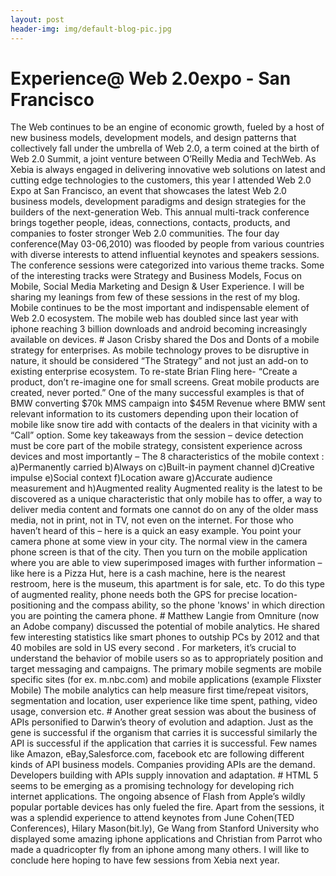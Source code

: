 ```yaml
---
layout: post
header-img: img/default-blog-pic.jpg
---
```


# Experience@ Web 2.0expo - San Francisco

The Web continues to be an engine of economic growth, fueled by a host of new business models, development models, and design patterns that collectively fall under the umbrella of Web 2.0, a term coined at the birth of Web 2.0 Summit, a joint venture between O’Reilly Media and TechWeb. As Xebia is always engaged in delivering innovative web solutions on latest and cutting edge technologies to the customers, this year I attended Web 2.0 Expo at San Francisco, an event that showcases the latest Web 2.0 business models, development paradigms and design strategies for the builders of the next-generation Web. This annual multi-track conference brings together people, ideas, connections, contacts, products, and companies to foster stronger Web 2.0 communities.  The four day conference(May 03-06,2010) was flooded by people from various countries with diverse interests to attend influential keynotes and speakers sessions. The conference sessions were categorized into various theme tracks. Some of the interesting tracks were Strategy and Business Models, Focus on Mobile, Social Media Marketing and Design & User Experience. I will be sharing my leanings from few of these sessions in the rest of my blog. Mobile continues to be the most important and indispensable element of Web 2.0 ecosystem. The mobile web has doubled since last year with iphone reaching 3 billion downloads and android becoming increasingly available on devices. # Jason Crisby shared the Dos and Donts of a mobile strategy for enterprises. As mobile technology proves to be disruptive in nature, it should be considered “The Strategy” and not just an add-on to existing enterprise ecosystem. To re-state Brian Fling here- “Create a product, don’t re-imagine one for small screens. Great mobile products are created, never ported.” One of the many successful examples is that of BMW converting $70k MMS campaign into $45M Revenue where BMW sent relevant information to its customers depending upon their location of mobile like snow tire add with contacts of the dealers in that vicinity with a “Call” option. Some key takeaways from the session – device detection must be core part of the mobile strategy, consistent experience across devices and most importantly – The 8 characteristics of the mobile context : a)Permanently carried b)Always on c)Built-in payment channel d)Creative impulse e)Social context f)Location aware g)Accurate audience measurement and h)Augmented reality Augmented reality is the latest to be discovered as a unique characteristic that only mobile has to offer, a way to deliver media content and formats one cannot do on any of the older mass media, not in print, not in TV, not even on the internet. For those who haven’t heard of this – here is a quick an easy example. You point your camera phone at some view in your city. The normal view in the camera phone screen is that of the city. Then you turn on the mobile application where you are able to view superimposed images with further information – like here is a Pizza Hut, here is a cash machine, here is the nearest restroom, here is the museum, this apartment is for sale, etc. To do this type of augmented reality, phone needs both the GPS for precise location-positioning and the compass ability, so the phone 'knows' in which direction you are pointing the camera phone. # Matthew Langie from Omniture (now an Adobe company) discussed the potential of mobile analytics. He shared few interesting statistics like smart phones to outship PCs by 2012 and that 40 mobiles are sold in US every second . For marketers, it’s crucial to understand the behavior of mobile users so as to appropriately position and target messaging and campaigns. The primary mobile segments are mobile specific sites (for ex. m.nbc.com) and mobile applications (example Flixster Mobile) The mobile analytics can help measure first time/repeat visitors, segmentation and location, user experience like time spent, pathing, video usage, conversion etc. # Another great session was about the business of APIs personified to Darwin’s theory of evolution and adaption. Just as the gene is successful if the organism that carries it is successful similarly the API is successful if the application that carries it is successful. Few names like Amazon, eBay,Salesforce.com, facebook etc are following different kinds of API business models. Companies providing APIs are the demand. Developers building with APIs supply innovation and adaptation. # HTML 5 seems to be emerging as a promising technology for developing rich internet applications. The ongoing absence of Flash from Apple’s wildly popular portable devices has only fueled the fire. Apart from the sessions, it was a splendid experience to attend keynotes from June Cohen(TED Conferences), Hilary Mason(bit.ly), Ge Wang from Stanford University who displayed some amazing iphone applications and Christian from Parrot who made a quadricopter fly from an iphone among many others. I will like to conclude here hoping to have few sessions from Xebia next year.
